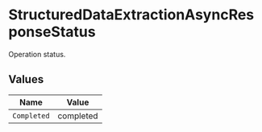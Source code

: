 # StructuredDataExtractionAsyncResponseStatus

Operation status.


## Values

| Name        | Value       |
| ----------- | ----------- |
| `Completed` | completed   |